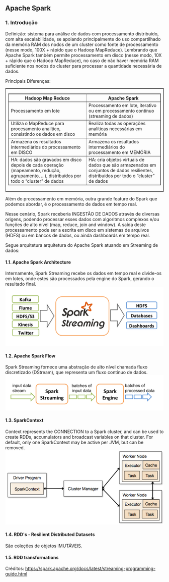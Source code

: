 ## Apache Spark
### 1. Introdução
Definição: sistema para análise de dados com processamento distribuído, com alta escalabilidade, se apoiando principalmente do uso compartilhado da memória RAM dos nodos de um cluster como fonte de processamento (nesse modo, 100X + rápido que o Hadoop MapReduce). Lembrando que Apache Spark também permite processamento em disco (nesse modo, 10X + rápido que o Hadoop MapReduce), no caso de não haver memória RAM suficiente nos nodos do cluster para processar a quantidade necessária de dados.

Principais Diferenças:

<html>
   <body>
      <table border = "1" width = "100%">         
         <tr>
            <td>
               <table border = "1" width = "100%">
                  <tr>
                     <th>Hadoop Map Reduce</th>
                     <th>Apache Spark</th>
                  </tr>
                  <tr>
                     <td>Processamento em lote</td>
                     <td>Processamento em lote, iterativo ou em processamento contínuo (streaming de dados)</td>
                  </tr>
                  <tr>
                     <td>Utiliza o MapReduce para procesamento analítico, consistindo os dados em disco</td>
                     <td>Realiza todas as operações analíticas necessárias em memória</td>
                  </tr>
                  <tr>
                     <td>Armazena os resultados intermediários do processamento em DISCO</td>
                     <td>Armazena os resultados intermediários do processamento em MEMÓRIA</td>
                  </tr>
                  <tr>
                     <td>HA: dados são gravados em disco depois de cada operação (mapeamento, redução, agrupamento, ...), distribuídos por todo o “cluster” de dados</td>
                     <td>HA: cria objetos virtuais de dados que são armazenados em conjuntos de dados resilientes, distribuídos por todo o “cluster” de dados</td>
                  </tr>
               </table>
            </td>
         </tr>
      </table>
   </body>
</html>

Além do processamento em memória, outra grande feature do Spark que podemos abordar, é o processamento de dados em tempo real.

Nesse cenário, Spark receberia INGESTÃO DE DADOS através de diversas origens, podendo processar esses dados com algoritmos complexos e/ou funções de alto nível (map, reduce, join and window). A saída deste processamento pode ser a escrita em disco em sistemas de arquivos (HDFS) ou em bancos de dados, ou ainda dashboards em tempo real.

Segue arquitetura arquitetura do Apache Spark atuando em Streaming de dados:

#### 1.1. Apache Spark Architecture
Internamente, Spark Streaming recebe os dados em tempo real e divide-os em lotes, onde estes são processados pela engine do Spark, gerando o resultado final.
![img](https://github.com/daniellj/DistributedComputing/blob/master/ApacheSpark/Concepts/img/apache-spark-streaming-arch.png)

#### 1.2. Apache Spark Flow
Spark Streaming fornece uma abstração de alto nível chamada fluxo discretizado (DStream), que representa um fluxo contínuo de dados.
![img](https://github.com/daniellj/DistributedComputing/blob/master/ApacheSpark/Concepts/img/apache-spark-streaming-flow.png)

#### 1.3. SparkContext
Context represents the CONNECTION to a Spark cluster, and can be used to create RDDs, accumulators and broadcast variables on that cluster. For default, only one SparkContext may be active per JVM, but can be removed.
![img](https://github.com/daniellj/DistributedComputing/blob/master/ApacheSpark/Concepts/img/apache-spark-context.png)

#### 1.4. RDD's - Resilient Distributed Datasets
São coleções de objetos IMUTÁVEIS.

#### 1.5. RDD transformations

Créditos: https://spark.apache.org/docs/latest/streaming-programming-guide.html
